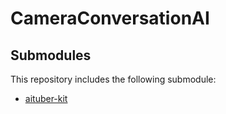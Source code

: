# CameraConversationAI

## Submodules

This repository includes the following submodule:
- [aituber-kit](https://github.com/RimgO/aituber-kit)
